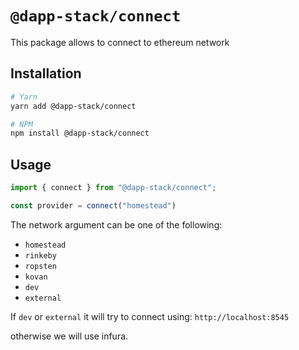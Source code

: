 # `@dapp-stack/connect`

This package allows to connect to ethereum network

## Installation

```sh
# Yarn
yarn add @dapp-stack/connect

# NPM
npm install @dapp-stack/connect
```

## Usage

```js
import { connect } from "@dapp-stack/connect";

const provider = connect("homestead")
```

The network argument can be one of the following:
- `homestead`
- `rinkeby`
- `ropsten`
- `kovan`
- `dev`
- `external`

If `dev` or `external` it will try to connect using:
`http://localhost:8545`

otherwise we will use infura.